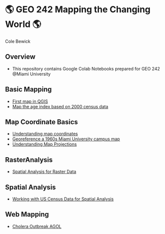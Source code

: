 # :earth_americas: GEO 242 Mapping the Changing World :earth_americas:

Cole Bewick

## Overview
- This repository contains Google Colab Notebooks prepared for GEO 242 @Miami University

## Basic Mapping

- [First map in QGIS](https://github.com/Colebeb/GIS-Project-Portfolio-GEO242/blob/main/BasicMapping/week_01_assignment_template.ipynb)
- [Map the age index based on 2000 census data](https://github.com/Colebeb/GIS-Project-Portfolio-GEO242/blob/main/BasicMapping/age-index-mapping.ipynb)

## Map Coordinate Basics

- [Understanding map coordinates](https://github.com/Colebeb/GIS-Project-Portfolio-GEO242/blob/main/MapCoordinateBasics/UnderstandingGeographicCoordinates.ipynb)
- [Georeference a 1960s Miami University campus map](https://github.com/Colebeb/GIS-Project-Portfolio-GEO242/blob/main/MapCoordinateBasics/Georeferencing.ipynb)
- [Understanding Map Projections](https://github.com/Colebeb/GIS-Project-Portfolio-GEO242/blob/main/MapCoordinateBasics/UnderstandingTheMapProjection.ipynb)

## RasterAnalysis
- [Spatial Analysis for Raster Data](https://github.com/Colebeb/GIS-Project-Portfolio-GEO242/blob/main/RasterAnalysis/Spatial_Analysis_for_Raster_Data.ipynb)

## Spatial Analysis
- [Working with US Census Data for Spatial Analysis](https://github.com/Colebeb/GIS-Project-Portfolio-GEO242/blob/main/SpatialAnalysis/CensusDataAnalysis.ipynb)

## Web Mapping
- [Cholera Outbreak AGOL](https://www.arcgis.com/apps/mapviewer/index.html?webmap=335df7a696eb42359a0cd1a33e607ba2)
